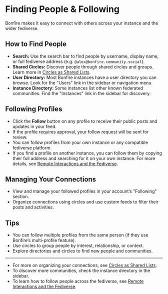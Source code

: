# Finding People & Following

Bonfire makes it easy to connect with others across your instance and the wider fediverse.

## How to Find People

- **Search:** Use the search bar to find people by username, display name, or full fediverse address (e.g. `@alex@bonfire.community.social`).
- **Shared Circles:** Discover people through shared circles and groups. Learn more in [Circles as Shared Lists](./shared-circles.md).
- **User Directory:** Most Bonfire instances have a user directory you can browse. Look for the "Users" link in the sidebar or navigation menu.
- **Instance Directory:** Some instances list other known federated communities. Find the "Instances" link in the sidebar for discovery.

## Following Profiles

- Click the **Follow** button on any profile to receive their public posts and updates in your feed.
- If the profile requires approval, your follow request will be sent for review.
- You can follow profiles from your own instance or any compatible fediverse platform.
- If you find a profile on another instance, you can follow them by copying their full address and searching for it on your own instance. For more details, see [Remote Interactions and the Fediverse](./remote-interactions.md).

## Managing Your Connections

- View and manage your followed profiles in your account’s "Following" section.
- Organize connections using circles and use custom feeds to filter their posts and activities.

## Tips

- You can follow multiple profiles from the same person (if they use Bonfire’s multi-profile feature).
- Use circles to group people by interest, relationship, or context.
- Explore directories and circles to find new people and communities.

---

- For more on organizing your connections, see [Circles as Shared Lists](./shared-circles.md).  
- To discover more communities, check the instance directory in the sidebar.  
- To learn how to follow people across the fediverse, see [Remote Interactions and the Fediverse](./remote-interactions.md).
